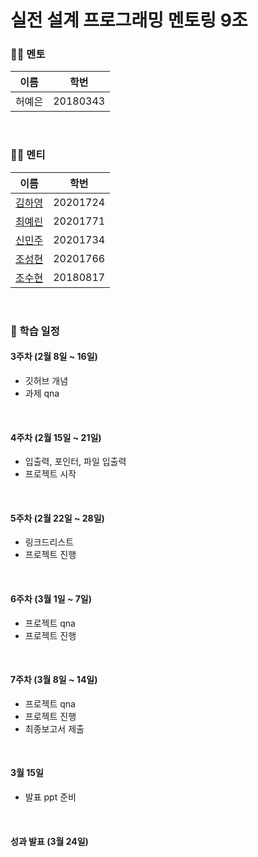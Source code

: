 # 실전 설계 프로그래밍 멘토링 9조

### 👩‍🏫 멘토
|이름|학번|
|---|---|
|허예은|20180343|

</br>

### 🧑‍🎓 멘티
|이름|학번|  
|---|---|
|[김하영](https://github.com/HayoungKim20/mentoring_assignments)|20201724| 
|[최예린](https://github.com/yeilin-dpfls/mentoring-assignments)|20201771| 
|[신민주](https://github.com/remotionis/mentoring_assignments)|20201734|
|[조성현](https://github.com/seonghyeoncho/mentoring_assignments)|20201766|
|[조수현](https://github.com/parcon99/mentoring_assignments)|20180817||

</br>

### 📅 학습 일정
#### 3주차 (2월 8일 ~ 16일)
- 깃허브 개념
- 과제 qna

</br>

#### 4주차  (2월 15일 ~ 21일)
- 입출력, 포인터, 파일 입출력
- 프로젝트 시작

</br>

#### 5주차 (2월 22일 ~ 28일)
- 링크드리스트
- 프로젝트 진행

</br>

#### 6주차  (3월 1일 ~ 7일)
- 프로젝트 qna
- 프로젝트 진행

</br>

#### 7주차 (3월 8일 ~ 14일)
- 프로젝트 qna
- 프로젝트 진행
- 최종보고서 제출

</br>

#### 3월 15일 
- 발표 ppt 준비

</br>

#### 성과 발표 (3월 24일)

</br>
